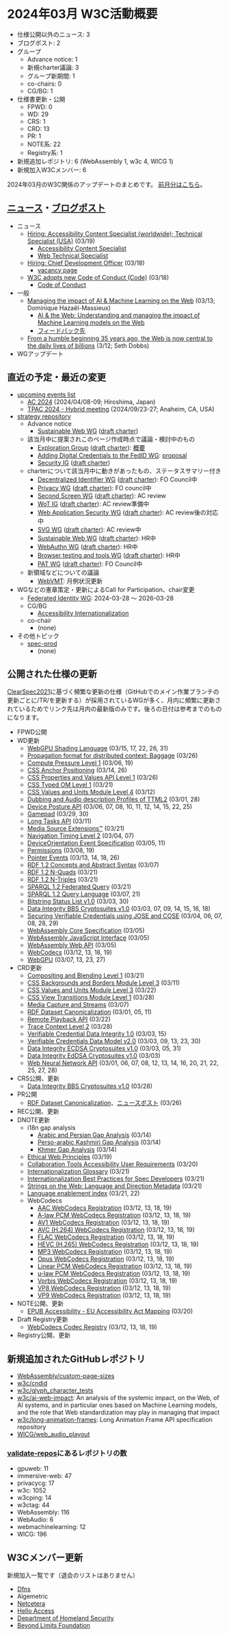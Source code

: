 # 2024年03月 W3C活動概要

- 仕様公開以外のニュース: 3
- ブログポスト: 2
- グループ
  - Advance notice: 1
  - 新規charter議論: 3
  - グループ新期間: 1
  - co-chairs: 0
  - CG/BG: 1
- 仕様書更新・公開
  - FPWD: 0
  - WD: 29
  - CRS: 1
  - CRD: 13
  - PR: 1
  - NOTE系: 22
  - Registry系: 1
- 新規追加レポジトリ: 6 (WebAssembly 1, w3c 4, WICG 1)
- 新規加入W3Cメンバー: 6

2024年03月のW3C関係のアップデートのまとめです。
[前月分はこちら](202402.md)。

## [ニュース](https://www.w3.org/news/)・[ブログポスト](https://www.w3.org/blog/)

* ニュース
  * [Hiring: Accessibility Content Specialist (worldwide); Technical Specialist (USA)](https://www.w3.org/news/2024/hiring-accessibility-content-specialist-worldwide-technical-specialist-usa/) (03/19)
    * [Accessibility Content Specialist](https://www.w3.org/careers/2024-accessibility-content-specialist-job-posting/)
    * [Web Technical Specialist](https://www.w3.org/careers/2024-web-technical-specialist)
  * [Hiring: Chief Development Officer](https://www.w3.org/news/2024/hiring-chief-development-officer/) (03/18)
    * [vacancy page](https://candidates.perrettlaver.com/vacancies/4131/chief_development_officer/)
  * [W3C adopts new Code of Conduct (Code)](https://www.w3.org/news/2024/w3c-adopts-updated-code-of-conduct-code/) (03/18)
    * [Code of Conduct](https://www.w3.org/policies/code-of-conduct/20240318/)
* 一般
  * [Managing the impact of AI & Machine Learning on the Web](https://www.w3.org/blog/2024/managing-the-impact-of-ai-machine-learning-on-the-web/) (03/13; Dominique Hazaël-Massieux)
    * [AI & the Web: Understanding and managing the impact of Machine Learning models on the Web](https://www.w3.org/reports/ai-web-impact/)
    * [フィードバック先](https://github.com/w3c/ai-web-impact/issues)
  * [From a humble beginning 35 years ago, the Web is now central to the daily lives of billions](https://www.w3.org/blog/2024/from-a-humble-beginning-35-years-ago-the-web-is-now-central-to-the-daily-lives-of-billions/) (3/12; Seth Dobbs)
* WGアップデート

## 直近の予定・最近の変更

* [upcoming events list](https://www.w3.org/participate/eventscal.html)
  * [AC 2024](https://www.w3.org/events/ac/2024/ac-2024/) (2024/04/08-09; Hiroshima, Japan)
  * [TPAC 2024 - Hybrid meeting](https://www.w3.org/events/tpac/2024/tpac-2024-hybrid-meeting/) (2024/09/23-27; Anaheim, CA, USA)
* [strategy repository](https://github.com/w3c/strategy/issues)
  * Advance notice
    * [Sustainable Web WG](https://lists.w3.org/Archives/Public/public-new-work/2024Mar/0000.html) ([draft charter](https://w3c.github.io/sustyweb/wg/charter.html))
  * 該当月中に提案されこのページ作成時点で議論・検討中のもの
    * [Exploration Group](https://github.com/w3c/strategy/issues/451) ([draft charter](https://w3c.github.io/charter-drafts/2024/ig-exploration.html)): [概要](https://github.com/w3c/AB-memberonly/issues/207)
    * [Adding Digital Credentials to the FedID WG](https://github.com/w3c/strategy/issues/450): [proposal](https://wicg.github.io/digital-identities/)
    * [Security IG](https://github.com/w3c/strategy/issues/449) ([draft charter](https://w3c.github.io/charter-drafts/2024/ig-security.html))
  * charterについて該当月中に動きがあったもの、ステータスサマリー付き
    * [Decentralized Identifier WG](https://github.com/w3c/strategy/issues/376) ([draft charter](https://w3c.github.io/did-wg-charter/)): FO Council中
    * [Privacy WG](https://github.com/w3c/strategy/issues/414) ([draft charter](https://w3cping.github.io/administrivia/2023/charter.html)): FO council中
    * [Second Screen WG](https://github.com/w3c/strategy/issues/444) ([draft charter](https://w3c.github.io/secondscreen-charter/)): AC review
    * [WoT IG](https://github.com/w3c/strategy/issues/440) ([draft charter](https://w3c.github.io/wot-charter-drafts/wot-ig-2023-draft.html)): AC review準備中
    * [Web Application Security WG](https://github.com/w3c/strategy/issues/426) ([draft charter](https://htmlpreview.github.io/?https://github.com/w3c/webappsec/blob/main/admin/webappsec-charter-2023.html)): AC review後の対応中
    * [SVG WG](https://github.com/w3c/strategy/issues/432) ([draft charter](https://w3c.github.io/charter-drafts/2024/svg-wg.html)): AC review中
    * [Sustainable Web WG](https://github.com/w3c/strategy/issues/420) ([draft charter](https://w3c.github.io/sustyweb/wg/charter.html)): HR中
    * [WebAuthn WG](https://github.com/w3c/strategy/issues/446) ([draft charter](https://w3c.github.io/charter-drafts/2024/wg-webauthn.html)): HR中
    * [Browser testing and tools WG](https://github.com/w3c/strategy/issues/438) ([draft charter](https://w3c.github.io/charter-drafts/2024/btt-wg.html)): HR中
    * [PAT WG](https://github.com/w3c/strategy/issues/222) ([draft charter](https://patcg.github.io/patwg-charter/charter.html)): FO Council中
  * 新領域などについての議論
    * [WebVMT](https://github.com/w3c/strategy/issues/113): 月例状況更新
* WGなどの憲章策定・更新によるCall for Participation、chair変更
  * [Federated Identity WG](https://www.w3.org/2024/03/wg-fedid-charter.html): 2024-03-28 ～ 2026-03-28
  * CG/BG
    * [Accessibility Internationalization](http://www.w3.org/community/global-inclusion/)
  * co-chair
    * (none)
* その他トピック
  * [spec-prod](https://lists.w3.org/Archives/Public/spec-prod/)
    * (none)

## 公開された仕様の更新

[ClearSpec2021](https://github.com/w3c/tr-pages/blob/main/clearspec2021.md)に基づく頻繁な更新の仕様（GitHubでのメイン作業ブランチの更新ごとに/TR/を更新する）が採用されているWGが多く、月内に頻繁に更新されているためでリンク先は月内の最新版のみです。後ろの日付は参考までのものになります。

* FPWD公開
* WD更新
  * [WebGPU Shading Language](https://www.w3.org/TR/2024/WD-WGSL-20240331/) (03/15, 17, 22, 26, 31)
  * [Propagation format for distributed context: Baggage](https://www.w3.org/TR/2024/WD-baggage-20240326/) (03/26)
  * [Compute Pressure Level 1](https://www.w3.org/TR/2024/WD-compute-pressure-20240319/) (03/06, 19)
  * [CSS Anchor Positioning](https://www.w3.org/TR/2024/WD-css-anchor-position-1-20240326/) (03/14, 26)
  * [CSS Properties and Values API Level 1](https://www.w3.org/TR/2024/WD-css-properties-values-api-1-20240326/) (03/26)
  * [CSS Typed OM Level 1](https://www.w3.org/TR/2024/WD-css-typed-om-1-20240321/) (03/21)
  * [CSS Values and Units Module Level 4](https://www.w3.org/TR/2024/WD-css-values-4-20240312/) (03/12)
  * [Dubbing and Audio description Profiles of TTML2](https://www.w3.org/TR/2024/WD-dapt-20240328/) (03/01, 28)
  * [Device Posture API](https://www.w3.org/TR/2024/WD-device-posture-20240325/) (03/06, 07, 08, 10, 11, 12, 14, 15, 22, 25)
  * [Gamepad](https://www.w3.org/TR/2024/WD-gamepad-20240330/) (03/29, 30)
  * [Long Tasks API](https://www.w3.org/TR/2024/WD-longtasks-1-20240311/) (03/11)
  * [Media Source Extensions™](https://www.w3.org/TR/2024/WD-media-source-2-20240321/) (03/21)
  * [Navigation Timing Level 2](https://www.w3.org/TR/2024/WD-navigation-timing-2-20240307/) (03/04, 07)
  * [DeviceOrientation Event Specification](https://www.w3.org/TR/2024/WD-orientation-event-20240311/) (03/05, 11)
  * [Permissions](https://www.w3.org/TR/2024/WD-permissions-20240319/) (03/08, 19)
  * [Pointer Events](https://www.w3.org/TR/2024/WD-pointerevents3-20240326/) (03/13, 14, 18, 26)
  * [RDF 1.2 Concepts and Abstract Syntax](https://www.w3.org/TR/2024/WD-rdf12-concepts-20240307/) (03/07)
  * [RDF 1.2 N-Quads](https://www.w3.org/TR/2024/WD-rdf12-n-quads-20240321/) (03/21)
  * [RDF 1.2 N-Triples](https://www.w3.org/TR/2024/WD-rdf12-n-triples-20240321/) (03/21)
  * [SPARQL 1.2 Federated Query](https://www.w3.org/TR/2024/WD-sparql12-federated-query-20240321/) (03/21)
  * [SPARQL 1.2 Query Language](https://www.w3.org/TR/2024/WD-sparql12-query-20240321/) (03/07, 21)
  * [Bitstring Status List v1.0](https://www.w3.org/TR/2024/WD-vc-bitstring-status-list-20240330/) (03/03, 30)
  * [Data Integrity BBS Cryptosuites v1.0](https://www.w3.org/TR/2024/WD-vc-di-bbs-20240318/) (03/03, 07, 09, 14, 15, 16, 18)
  * [Securing Verifiable Credentials using JOSE and COSE](https://www.w3.org/TR/2024/WD-vc-jose-cose-20240329/) (03/04, 06, 07, 08, 28, 29)
  * [WebAssembly Core Specification](https://www.w3.org/TR/2024/WD-wasm-core-2-20240305/) (03/05)
  * [WebAssembly JavaScript Interface](https://www.w3.org/TR/2024/WD-wasm-js-api-2-20240305/) (03/05)
  * [WebAssembly Web API](https://www.w3.org/TR/2024/WD-wasm-web-api-2-20240305/) (03/05)
  * [WebCodecs](https://www.w3.org/TR/2024/WD-webcodecs-20240319/) (03/12, 13, 18, 19)
  * [WebGPU](https://www.w3.org/TR/2024/WD-webgpu-20240327/) (03/07, 13, 23, 27)
* CRD更新
  * [Compositing and Blending Level 1](https://www.w3.org/TR/2024/CRD-compositing-1-20240321/) (03/21)
  * [CSS Backgrounds and Borders Module Level 3](https://www.w3.org/TR/2024/CRD-css-backgrounds-3-20240311/) (03/11)
  * [CSS Values and Units Module Level 3](https://www.w3.org/TR/2024/CRD-css-values-3-20240322/) (03/22)
  * [CSS View Transitions Module Level 1](https://www.w3.org/TR/2024/CRD-css-view-transitions-1-20240328/) (03/28)
  * [Media Capture and Streams](https://www.w3.org/TR/2024/CRD-mediacapture-streams-20240307/) (03/07)
  * [RDF Dataset Canonicalization](https://www.w3.org/TR/2024/CRD-rdf-canon-20240311/) (03/01, 05, 11)
  * [Remote Playback API](https://www.w3.org/TR/2024/CRD-remote-playback-20240322/) (03/22)
  * [Trace Context Level 2](https://www.w3.org/TR/2024/CRD-trace-context-2-20240328/) (03/28)
  * [Verifiable Credential Data Integrity 1.0](https://www.w3.org/TR/2024/CRD-vc-data-integrity-20240315/) (03/03, 15)
  * [Verifiable Credentials Data Model v2.0](https://www.w3.org/TR/2024/CRD-vc-data-model-2.0-20240330/) (03/03, 09, 13, 23, 30)
  * [Data Integrity ECDSA Cryptosuites v1.0](https://www.w3.org/TR/2024/CRD-vc-di-ecdsa-20240331/) (03/03, 05, 31)
  * [Data Integrity EdDSA Cryptosuites v1.0](https://www.w3.org/TR/2024/CRD-vc-di-eddsa-20240303/) (03/03)
  * [Web Neural Network API](https://www.w3.org/TR/2024/CRD-webnn-20240328/) (03/01, 06, 07, 08, 12, 13, 14, 16, 20, 21, 22, 25, 27, 28)
* CRS公開、更新
  * [Data Integrity BBS Cryptosuites v1.0](https://www.w3.org/TR/2024/CR-vc-di-bbs-20240328/) (03/28)
* PR公開
  * [RDF Dataset Canonicalization](https://www.w3.org/TR/2024/PR-rdf-canon-20240326/)、[ニュースポスト](https://www.w3.org/news/2024/rdf-dataset-canonicalization-is-a-w3c-proposed-recommendation/) (03/26)
* REC公開、更新
* DNOTE更新
  * i18n gap analysis
    * [Arabic and Persian Gap Analysis](https://www.w3.org/TR/2024/DNOTE-alreq-gap-20240314/) (03/14)
    * [Perso-arabic Kashmiri Gap Analysis](https://www.w3.org/TR/2024/DNOTE-arab-ks-gap-20240314/) (03/14)
    * [Khmer Gap Analysis](https://www.w3.org/TR/2024/DNOTE-khmr-gap-20240314/) (03/14)
  * [Ethical Web Principles](https://www.w3.org/TR/2024/DNOTE-ethical-web-principles-20240319/) (03/19)
  * [Collaboration Tools Accessibility User Requirements](https://www.w3.org/TR/2024/DNOTE-ctaur-20240320/) (03/20)
  * [Internationalization Glossary](https://www.w3.org/TR/2024/DNOTE-i18n-glossary-20240321/) (03/21)
  * [Internationalization Best Practices for Spec Developers](https://www.w3.org/TR/2024/DNOTE-international-specs-20240321/) (03/21)
  * [Strings on the Web: Language and Direction Metadata](https://www.w3.org/TR/2024/DNOTE-string-meta-20240321/) (03/21)
  * [Language enablement index](https://www.w3.org/TR/2024/DNOTE-typography-20240322/) (03/21, 22)
  * WebCodecs
    * [AAC WebCodecs Registration](https://www.w3.org/TR/2024/DNOTE-webcodecs-aac-codec-registration-20240319/) (03/12, 13, 18, 19)
    * [A-law PCM WebCodecs Registration](https://www.w3.org/TR/2024/DNOTE-webcodecs-alaw-codec-registration-20240319/) (03/12, 13, 18, 19)
    * [AV1 WebCodecs Registration](https://www.w3.org/TR/2024/DNOTE-webcodecs-av1-codec-registration-20240319/) (03/12, 13, 18, 19)
    * [AVC (H.264) WebCodecs Registration](https://www.w3.org/TR/2024/DNOTE-webcodecs-avc-codec-registration-20240319/) (03/12, 13, 18, 19)
    * [FLAC WebCodecs Registration](https://www.w3.org/TR/2024/DNOTE-webcodecs-flac-codec-registration-20240319/) (03/12, 13, 18, 19)
    * [HEVC (H.265) WebCodecs Registration](https://www.w3.org/TR/2024/DNOTE-webcodecs-hevc-codec-registration-20240319/) (03/12, 13, 18, 19)
    * [MP3 WebCodecs Registration](https://www.w3.org/TR/2024/DNOTE-webcodecs-mp3-codec-registration-20240319/) (03/12, 13, 18, 19)
    * [Opus WebCodecs Registration](https://www.w3.org/TR/2024/DNOTE-webcodecs-opus-codec-registration-20240319/) (03/12, 13, 18, 19)
    * [Linear PCM WebCodecs Registration](https://www.w3.org/TR/2024/DNOTE-webcodecs-pcm-codec-registration-20240319/) (03/12, 13, 18, 19)
    * [u-law PCM WebCodecs Registration](https://www.w3.org/TR/2024/DNOTE-webcodecs-ulaw-codec-registration-20240319/) (03/12, 13, 18, 19)
    * [Vorbis WebCodecs Registration](https://www.w3.org/TR/2024/DNOTE-webcodecs-vorbis-codec-registration-20240319/) (03/12, 13, 18, 19)
    * [VP8 WebCodecs Registration](https://www.w3.org/TR/2024/DNOTE-webcodecs-vp8-codec-registration-20240319/) (03/12, 13, 18, 19)
    * [VP9 WebCodecs Registration](https://www.w3.org/TR/2024/DNOTE-webcodecs-vp9-codec-registration-20240319/) (03/12, 13, 18, 19)
* NOTE公開、更新
  * [EPUB Accessibility - EU Accessibility Act Mapping](https://www.w3.org/TR/2024/NOTE-epub-a11y-eaa-mapping-20240320/) (03/20)
* Draft Registry更新
  * [WebCodecs Codec Registry](https://www.w3.org/TR/2024/DRY-webcodecs-codec-registry-20240319/) (03/12, 13, 18, 19)
* Registry公開、更新

## 新規追加されたGitHubレポジトリ

* [WebAssembly/custom-page-sizes](https://github.com/WebAssembly/custom-page-sizes)
* [w3c/cndid](https://github.com/w3c/cndid)
* [w3c/glyph_character_tests](https://github.com/w3c/glyph_character_tests)
* [w3c/ai-web-impact](https://github.com/w3c/ai-web-impact): An analysis of the systemic impact, on the Web, of AI systems, and in particular ones based on Machine Learning models, and the role that Web standardization may play in managing that impact
* [w3c/long-animation-frames](https://github.com/w3c/long-animation-frames): Long Animation Frame API specification repository
* [WICG/web_audio_playout](https://github.com/WICG/web_audio_playout)

### [validate-repos](https://w3c.github.io/validate-repos/)にあるレポジトリの数

* gpuweb: 11
* immersive-web: 47
* privacycg: 17
* w3c: 1052
* w3cping: 14
* w3ctag: 44
* WebAssembly: 116
* WebAudio: 6
* webmachinelearning: 12
* WICG: 196

## W3Cメンバー更新

新規加入一覧です（退会のリストはありません）

* [Dfns](http://dfns.co)
* Algemetric
* [Netcetera](https://www.netcetera.com)
* [Hello Access](http://www.helloaccess.co)
* [Department of Homeland Security](https://www.dhs.gov/)
* [Beyond Limits Foundation](http://beyondlimitsfoundation.com)